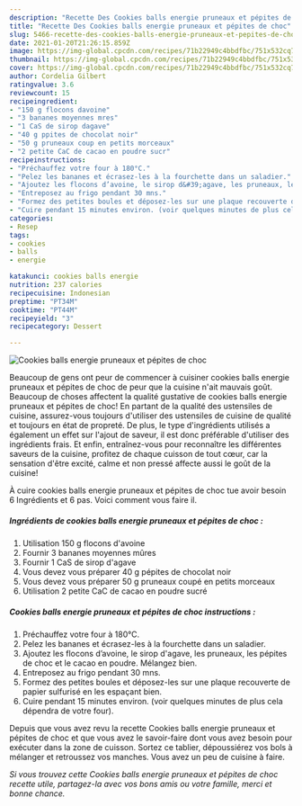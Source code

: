 ```yaml
---
description: "Recette Des Cookies balls energie pruneaux et pépites de choc"
title: "Recette Des Cookies balls energie pruneaux et pépites de choc"
slug: 5466-recette-des-cookies-balls-energie-pruneaux-et-pepites-de-choc
date: 2021-01-20T21:26:15.859Z
image: https://img-global.cpcdn.com/recipes/71b22949c4bbdfbc/751x532cq70/cookies-balls-energie-pruneaux-et-pepites-de-choc-photo-principale-de-la-recette.jpg
thumbnail: https://img-global.cpcdn.com/recipes/71b22949c4bbdfbc/751x532cq70/cookies-balls-energie-pruneaux-et-pepites-de-choc-photo-principale-de-la-recette.jpg
cover: https://img-global.cpcdn.com/recipes/71b22949c4bbdfbc/751x532cq70/cookies-balls-energie-pruneaux-et-pepites-de-choc-photo-principale-de-la-recette.jpg
author: Cordelia Gilbert
ratingvalue: 3.6
reviewcount: 15
recipeingredient:
- "150 g flocons davoine"
- "3 bananes moyennes mres"
- "1 CaS de sirop dagave"
- "40 g ppites de chocolat noir"
- "50 g pruneaux coup en petits morceaux"
- "2 petite CaC de cacao en poudre sucr"
recipeinstructions:
- "Préchauffez votre four à 180°C."
- "Pelez les bananes et écrasez-les à la fourchette dans un saladier."
- "Ajoutez les flocons d’avoine, le sirop d&#39;agave, les pruneaux, les pépites de choc et le cacao en poudre. Mélangez bien."
- "Entreposez au frigo pendant 30 mns."
- "Formez des petites boules et déposez-les sur une plaque recouverte de papier sulfurisé en les espaçant bien."
- "Cuire pendant 15 minutes environ. (voir quelques minutes de plus cela dépendra de votre four)."
categories:
- Resep
tags:
- cookies
- balls
- energie

katakunci: cookies balls energie 
nutrition: 237 calories
recipecuisine: Indonesian
preptime: "PT34M"
cooktime: "PT44M"
recipeyield: "3"
recipecategory: Dessert

---
```



![Cookies balls energie pruneaux et pépites de choc](https://img-global.cpcdn.com/recipes/71b22949c4bbdfbc/751x532cq70/cookies-balls-energie-pruneaux-et-pepites-de-choc-photo-principale-de-la-recette.jpg)

Beaucoup de gens ont peur de commencer à cuisiner cookies balls energie pruneaux et pépites de choc de peur que la cuisine n'ait mauvais goût. Beaucoup de choses affectent la qualité gustative de cookies balls energie pruneaux et pépites de choc! En partant de la qualité des ustensiles de cuisine, assurez-vous toujours d'utiliser des ustensiles de cuisine de qualité et toujours en état de propreté. De plus, le type d'ingrédients utilisés a également un effet sur l'ajout de saveur, il est donc préférable d'utiliser des ingrédients frais. Et enfin, entraînez-vous pour reconnaître les différentes saveurs de la cuisine, profitez de chaque cuisson de tout cœur, car la sensation d'être excité, calme et non pressé affecte aussi le goût de la cuisine!

<!--inarticleads1-->

À cuire cookies balls energie pruneaux et pépites de choc tue avoir besoin 6 Ingrédients et 6 pas. Voici comment vous faire il.

##### Ingrédients de cookies balls energie pruneaux et pépites de choc :

1. Utilisation 150 g flocons d&#39;avoine
1. Fournir 3 bananes moyennes mûres
1. Fournir 1 CaS de sirop d&#39;agave
1. Vous devez vous préparer 40 g pépites de chocolat noir
1. Vous devez vous préparer 50 g pruneaux coupé en petits morceaux
1. Utilisation 2 petite CaC de cacao en poudre sucré




<!--inarticleads2-->

##### Cookies balls energie pruneaux et pépites de choc instructions :

1. Préchauffez votre four à 180°C.
1. Pelez les bananes et écrasez-les à la fourchette dans un saladier.
1. Ajoutez les flocons d’avoine, le sirop d&#39;agave, les pruneaux, les pépites de choc et le cacao en poudre. Mélangez bien.
1. Entreposez au frigo pendant 30 mns.
1. Formez des petites boules et déposez-les sur une plaque recouverte de papier sulfurisé en les espaçant bien.
1. Cuire pendant 15 minutes environ. (voir quelques minutes de plus cela dépendra de votre four).




<!--inarticleads1-->

<p>
Depuis que vous avez revu la recette Cookies balls energie pruneaux et pépites de choc et que vous avez le savoir-faire dont vous avez besoin pour exécuter dans la zone de cuisson. Sortez ce tablier, dépoussiérez vos bols à mélanger et retroussez vos manches. Vous avez un peu de cuisine à faire.
</p>

<p>
<i>Si vous trouvez cette Cookies balls energie pruneaux et pépites de choc recette utile, partagez-la avec vos bons amis ou votre famille, merci et bonne chance.</i>
</p>
